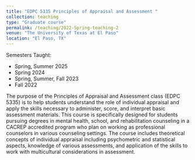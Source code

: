 ```yaml
---
title: "EDPC 5335 Principles of Appraisal and Assessment "
collection: teaching
type: "Graduate course"
permalink: /teaching/2022-Spring-teaching-2
venue: "The University of Texas at El Paso"
location: "El Paso, TX"  
---
```

Semesters Taught:
- Spring, Summer 2025
- Spring 2024
- Spring, Summer, Fall 2023  
- Fall 2022

The purpose of the Principles of Appraisal and Assessment class (EDPC 5335) is to help students understand the role of individual appraisal and apply the skills necessary to administer, score, and interpret basic assessment materials. This course is specifically designed for students pursuing degrees in mental health, school, and rehabilitation counseling in a CACREP accredited program who plan on working as professional counselors in various counseling settings. The course includes theoretical concepts of individual appraisal including psychometric and statistical aspects, knowledge of various assessments, and application of the skills to work with multicultural considerations in assessment.
